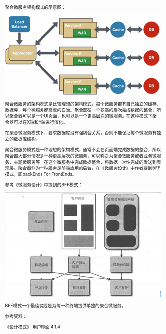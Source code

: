 聚合微服务架构模式的示意图：

![](/assets/juhe-micro.png)

聚合微服务的架构模式是比较理想的架构模式，每个微服务都有自己独立的缓存、数据库，每个微服务都高度的自治。聚合器在一个较高的层次完成数据的整合，所以聚合器可以是一个UI页面，也可以是一个更高层次的微服务。在这种模式下聚合器可以在X轴和Y轴进行演化。

在聚合微服务模式下，要求数据库没有强耦合关系，否则不能保证每个微服务有独立的数据库结构。

聚合微服务模式是一种理想的架构模式，通常不会在页面端完成数据的整合，所以聚合器大部分情况是一种更高层次的微服务，可以称之为聚合微服务或者业务微服务、主题微服务等，在这个微服务中完成数据整合，将数据一次性完成的发送到表现层。聚合器作为一种服务是前端应用的后台，在《微服务设计》中作者提到BFF模式，即backEnds For FrontEnds。

参考《微服务设计》中提到的BFF模式：

![](/assets/BFF.png)

BFF模式一个最佳实践是为每一种终端提供单独的聚合微服务。

参考资料：

《设计模式》 用户界面 4.1.4


